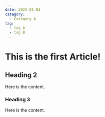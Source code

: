 ```yaml
---
date: 2022-01-01
category:
  - Category A
tag:
  - tag A
  - tag B
---
```


# This is the first Article!

## Heading 2

Here is the content.

### Heading 3

Here is the content.
